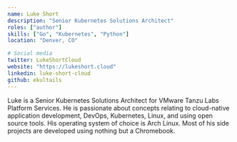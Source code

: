 ```yaml
---
name: Luke Short
description: "Senior Kubernetes Solutions Architect"
roles: ["author"]
skills: ["Go", "Kubernetes", "Python"]
location: "Denver, CO"

# Social media
twitter: LukeShortCloud
website: "https://lukeshort.cloud"
linkedin: luke-short-cloud
github: ekultails
---
```

<!-- markdownlint-disable MD041-->
Luke is a Senior Kubernetes Solutions Architect for VMware Tanzu Labs Platform Services.
He is passionate about concepts relating to cloud-native application development, DevOps, Kubernetes, Linux, and using open source tools.
His operating system of choice is Arch Linux.
Most of his side projects are developed using nothing but a Chromebook.
